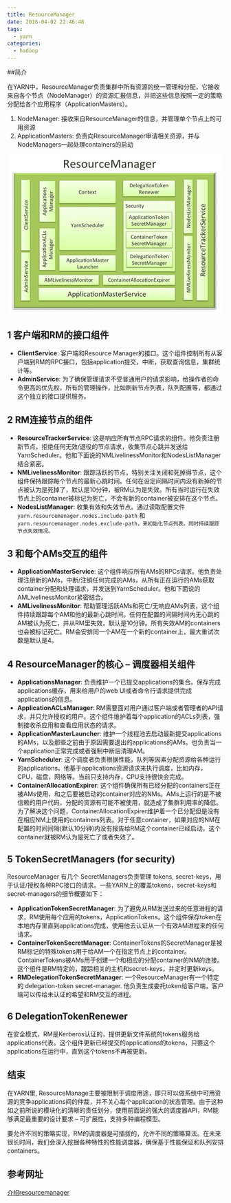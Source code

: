 ```yaml
---
title: ResourceManager
date: 2016-04-02 22:46:48
tags: 
  - yarn
categories:
  - hadoop
---
```


##简介 

在YARN中，ResourceManager负责集群中所有资源的统一管理和分配，它接收来自各个节点（NodeManager）的资源汇报信息，并把这些信息按照一定的策略分配给各个应用程序（ApplicationMasters）。

1. NodeManager:  接收来自ResourceManager的信息，并管理单个节点上的可用资源
2. ApplicationMasters: 负责向ResourceManager申请相关资源，并与NodeManagers一起处理containers的启动

![resource_manager](ResourceManager/resource_manager.gif)



## 1 客户端和RM的接口组件

   - **ClientService**: 客户端和Resource Manager的接口。这个组件控制所有从客户端到RM的RPC接口，包括application提交，中断，获取查询信息，集群统计等。
   - **AdminService**: 为了确保管理请求不受普通用户的请求影响，给操作者的命令更高的优先权，所有的管理操作，比如刷新节点列表，队列配置等，都通过这个独立的接口提供服务。

## 2 RM连接节点的组件

   - **ResourceTrackerService**: 这是响应所有节点RPC请求的组件。他负责注册新节点，拒绝任何无效/退役的节点请求，收集节点心跳并发送给YarnScheduler。他和下面说的NMLivelinessMonitor和NodesListManager结合紧密。
   - **NMLivelinessMonitor**: 跟踪活跃的节点，特别关注关闭和死掉得节点，这个组件保持跟踪每个节点的最新心跳时间。任何在设定间隔时间内没有新掉的节点被认为是死掉了，默认是10分钟，被RM认为是失效。所有当时运行在失效节点上的container被标记为死亡，不会有新的container被安排在这个节点。
   - **NodesListManager**: 收集有效和失效节点。通过读取配置文件`yarn.resourcemanager.nodes.include-path` 和 `yarn.resourcemanager.nodes.exclude-path，来初始化节点列表。同时持续跟踪节点失效情况。`

## 3 和每个AMs交互的组件

   - **ApplicationMasterService**: 这个组件响应所有AMs的RPCs请求。他负责处理注册新的AMs，中断/注销任何完成的AMs，从所有正在运行的AMs获取container分配和处理请求，并发送到YarnScheduler。他和下面说的AMLivelinessMonitor紧密结合。
   - **AMLivelinessMonitor**: 帮助管理活跃AMs和死亡/无响应AMs列表，这个组件持续跟踪每个AM和他的最新心跳时间。任何在配置的间隔时间内无心跳的AM被认为死亡，并从RM里失效，默认是10分钟。所有失效AM的containers也会被标记死亡。RM会安排同一个AM在一个新的container上，最大重试次数是默认是4。

## 4 ResourceManager的核心 – 调度器相关组件

   - **ApplicationsManager**: 负责维护一个已提交applications的集合。保存完成applications缓存，用来给用户的web UI或者命令行请求提供完成applications的信息。
   - **ApplicationACLsManager**: RM需要面对用户通过客户端或者管理者的API请求，并只允许授权的用户。这个组件维护着每个application的ACLs列表，强制接收杀应用和查看应用状态的请求。
   - **ApplicationMasterLauncher**: 维护一个线程池去启动最新提交applications的AMs，以及那些之前由于原因需要退出的applications的AMs。也负责当一个application正常完成或者强制中断后清理AM。
   - **YarnScheduler**: 这个调度者负责根据性能，队列等因素分配资源给各种运行的applications。他基于applications资源请求来执行调度，比如内存，CPU，磁盘，网络等。当前只支持内存，CPU支持很快会完成。
   - **ContainerAllocationExpirer**: 这个组件确保所有已经分配的containers正在被AMs使用，和之后要被启动的container对应的NMs。AMs上运行的是不被信赖的用户代码，分配的资源有可能不被使用，就造成了集群利用率的降低。为了解决这个问题，ContainerAllocationExpirer维护着一个已分配但是没有在相应NM上使用的containers列表。对于任意container，如果对应的NM在配置的时间间隔(默认10分钟)内没有报告给RM这个container已经启动，这个container就被RM认为是死亡了或者失效了。

## 5 TokenSecretManagers (for security)

   ResourceManager 有几个 SecretManagers负责管理 tokens, secret-keys，用于认证/授权各种RPC接口的请求。一些YARN上的覆盖tokens，secret-keys和secret-managers的细节概要如下：

   - **ApplicationTokenSecretManager**: 为了避免从RM发送过来的任意进程的请求，RM使用每个应用的tokens，ApplicationTokens。这个组件保存token在本地内存里直到applications完成，使用他去认证从一个有效AM进程来的任何请求。
   - **ContainerTokenSecretManager**: ContainerTokens的SecretManager是被RM标记的特殊tokens用于给AM一个在指定节点上的container。ContainerTokens被AMs用于创建一个和相应的分配container的NM的连接。这个组件是RM特定的，跟踪相关的主机和secret-keys，并定时更新keys。
   - **RMDelegationTokenSecretManager**: 一个ResourceManager有一个特定的 delegation-token secret-manager. 他负责生成委托token给客户端，客户端可以传给未认证的希望和RM交互的进程。

## 6 DelegationTokenRenewer
在安全模式，RM是Kerberos认证的，提供更新文件系统的tokens服务给applications代表。这个组件更新已经提交的applications的tokens，只要这个applications在运行中，直到这个tokens不再被更新。

## 结束

在YARN里, ResourceManage主要被限制于调度用途，即只可以做系统中可用资源的竞争applications间的仲裁，并不关心每个application的状态管理。由于这种如之前所说的模块化的清晰的责任划分，使用前面说的强大的调度器API，RM能够满足最重要的设计要求 – 可扩展性，支持多种编程模型。

要允许不同的策略实现，RM的调度器是可插拔的，允许不同的策略算法。在未来很长时间，我们会深入挖掘各种特性的性能调度器，确保基于性能保证和队列安排containers。

## 参考网址

[介绍resourcemanager](https://hortonworks.com/blog/apache-hadoop-yarn-resourcemanager/)